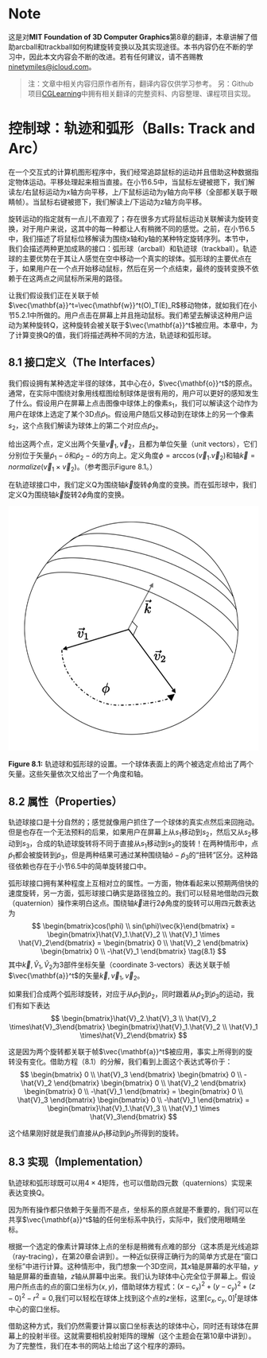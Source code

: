 # Note
这是对**MIT Foundation of 3D Computer Graphics**第8章的翻译，本章讲解了借助arcball和trackball如何构建旋转变换以及其实现途径。本书内容仍在不断的学习中，因此本文内容会不断的改进。若有任何建议，请不吝赐教<ninetymiles@icloud.com>。 

> 注：文章中相关内容归原作者所有，翻译内容仅供学习参考。
> 另：Github项目[CGLearning](https://github.com/nintymiles/CGLearning)中拥有相关翻译的完整资料、内容整理、课程项目实现。

# 控制球：轨迹和弧形（Balls: Track and Arc）
在一个交互式的计算机图形程序中，我们经常追踪鼠标的运动并且借助这种数据指定物体运动。平移处理起来相当直接。在小节6.5中，当鼠标左键被摁下，我们解读左/右鼠标运动为x轴方向平移，上/下鼠标运动为y轴方向平移（全部都关联于眼睛帧）。当鼠标右键被摁下，我们解读上/下运动为z轴方向平移。

旋转运动的指定就有一点儿不直观了；存在很多方式将鼠标运动关联解读为旋转变换，对于用户来说，这其中的每一种都让人有稍微不同的感觉。之前，在小节6.5中，我们描述了将鼠标位移解读为围绕x轴和y轴的某种特定旋转序列。本节中，我们会描述两种更加成熟的接口：弧形球（arcball）和轨迹球（trackball）。轨迹球的主要优势在于其让人感觉在空中移动一个真实的球体。弧形球的主要优点在于，如果用户在一个点开始移动鼠标，然后在另一个点结束，最终的旋转变换不依赖于在这两点之间鼠标所采用的路径。

让我们假设我们正在关联于帧$\vec{\mathbf{a}}^t=\vec{\mathbf{w}}^t(O)_T(E)_R$移动物体，就如我们在小节5.2.1中所做的。用户点击在屏幕上并且拖动鼠标。我们希望去解读这种用户运动为某种旋转Q，这种旋转会被关联于$\vec{\mathbf{a}}^t$被应用。本章中，为了计算变换Q的值，我们将描述两种不同的方法，轨迹球和弧形球。

## 8.1 接口定义（The Interfaces）
我们假设拥有某种选定半径的球体，其中心在$\tilde{o}$，$\vec{\mathbf{o}}^t$的原点。通常，在实际中围绕对象用线框图绘制球体是很有用的，用户可以更好的感知发生了什么。假设用户在屏幕上点击图像中球体上的像素$s_1$，我们可以解读这个动作为用户在球体上选定了某个3D点$\tilde{p}_1$。假设用户随后又移动到在球体上的另一个像素$s_2$，这个点我们解读为球体上的第二个对应点$\tilde{p}_2$。

给出这两个点，定义出两个矢量$\vec{v}_1,\vec{v}_2$，且都为单位矢量（unit vectors），它们分别位于矢量$\tilde{p}_1 - \tilde{o}$和$\tilde{p}_2-\tilde{o}$的方向上。定义角度$\phi = \arccos(\vec{v}_1.\vec{v}_2)$和轴$\vec{k}=normalize(\vec{v}_1 \times \vec{v}_2)$。（参考图示$\text{Figure 8.1}$。）

在轨迹球接口中，我们定义Q为围绕轴$\vec{k}$旋转$\phi$角度的变换。而在弧形球中，我们定义Q为围绕轴$\vec{k}$旋转$2\phi$角度的变换。

![Figure8.1](media/Figure8.1.png)

**Figure 8.1:** 轨迹球和弧形球的设置。一个球体表面上的两个被选定点给出了两个矢量。这些矢量依次又给出了一个角度和轴。 

## 8.2 属性（Properties）
轨迹球接口是十分自然的；感觉就像用户抓住了一个球体的真实点然后来回拖动。但是也存在一个无法预料的后果，如果用户在屏幕上从$s_1$移动到$s_2$，然后又从$s_2$移动到$s_3$，合成的轨迹球旋转将不同于直接从$s_1$移动到$s_3$的旋转！在两种情形中，点$\tilde{p}_1$都会被旋转到$\tilde{p}_3$，但是两种结果可通过某种围绕轴$\tilde{o}-\tilde{p}_3$的“扭转”区分。这种路径依赖也存在于小节6.5中的简单旋转接口中。

弧形球接口拥有某种程度上互相对立的属性。一方面，物体看起来以预期两倍快的速度旋转，另一方面，弧形球接口确实是路径独立的。我们可以轻易地借助四元数（quaternion）操作来明白这点。围绕轴$\vec{k}$进行$2\phi$角度的旋转可以用四元数表达为
$$
 \begin{bmatrix}cos(\phi) \\ sin(\phi)\vec{k}\end{bmatrix} =  \begin{bmatrix}\hat{V}_1.\hat{V}_2 \\ \hat{V}_1 \times \hat{V}_2\end{bmatrix} = \begin{bmatrix} 0 \\ \hat{V}_2 \end{bmatrix} \begin{bmatrix} 0 \\ -\hat{V}_1 \end{bmatrix}  \tag{8.1} 
$$
其中$\vec{k},\hat{V}_1,\hat{V}_2$为3部件坐标矢量（coordinate 3-vectors）表达关联于帧$\vec{\mathbf{a}}^t$的矢量$\vec{k},\vec{v}_1,\vec{v}_2$。

如果我们合成两个弧形球旋转，对应于从$\tilde{p}_1$到$\tilde{p}_2$，同时跟着从$\tilde{p}_2$到$\tilde{p}_3$的运动，我们有如下表达
$$
\begin{bmatrix}\hat{V}_2.\hat{V}_3 \\ \hat{V}_2 \times\hat{V}_3\end{bmatrix} \begin{bmatrix}\hat{V}_1.\hat{V}_2 \\ \hat{V}_1 \times\hat{V}_2\end{bmatrix}
$$

这是因为两个旋转都关联于帧$\vec{\mathbf{a}}^t$被应用，事实上所得到的旋转没有变化。借助方程（8.1）的分解，我们看到上面这个表达式等价于：
$$
\begin{bmatrix} 0 \\ \hat{V}_3 \end{bmatrix} \begin{bmatrix} 0 \\ -\hat{V}_2 \end{bmatrix} \begin{bmatrix} 0 \\ \hat{V}_2 \end{bmatrix} \begin{bmatrix} 0 \\ -\hat{V}_1 \end{bmatrix} = 
\begin{bmatrix} 0 \\ \hat{V}_3 \end{bmatrix} \begin{bmatrix} 0 \\ -\hat{V}_1 \end{bmatrix} = 
\begin{bmatrix}\hat{V}_1.\hat{V}_3 \\ \hat{V}_1 \times \hat{V}_3\end{bmatrix}
$$

这个结果刚好就是我们直接从$\tilde{p}_1$移动到$\tilde{p}_3$所得到的旋转。

## 8.3 实现（Implementation）
轨迹球和弧形球既可以用$4 \times 4$矩阵，也可以借助四元数（quaternions）实现来表达变换Q。

因为所有操作都只依赖于矢量而不是点，坐标系的原点就是不重要的，我们可以在共享$\vec{\mathbf{a}}^t$轴的任何坐标系中执行，实际中，我们使用眼睛坐标。

根据一个选定的像素计算球体上点的坐标是稍微有点难的部分（这本质是光线追踪（ray-tracing），在第20章会讲到）。一种近似获得正确行为的简单方式是在“窗口坐标”中进行计算。这种情形中，我门想象一个3D空间，其$x$轴是屏幕的水平轴，$y$轴是屏幕的垂直轴，$z$轴从屏幕中出来。我们认为球体中心完全位于屏幕上。假设用户所点击的点的窗口坐标为$(x,y)$，借助球体方程式：$(x−c_x)^2+(y−c_y)^2+(z−0)^2−r^2=0$,我们可以轻松在球体上找到这个点的$z$坐标，这里$[c_x,c_y,0]^t$是球体中心的窗口坐标。

借助这种方式，我们仍然需要计算以窗口坐标表达的球体中心，同时还有球体在屏幕上的投射半径。这就需要相机投射矩阵的理解（这个主题会在第10章中讲到）。为了完整性，我们在本书的网站上给出了这个程序的源码。

